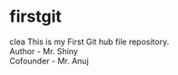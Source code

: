 # firstgit

clea
This is my First Git hub file repository.
<br>
Author - Mr. Shiny <br>
Cofounder - Mr. Anuj

